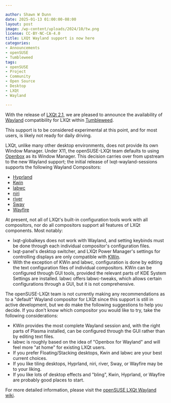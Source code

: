 ```yaml
---

author: Shawn W Dunn
date: 2025-01-13 01:00:00-08:00
layout: post
image: /wp-content/uploads/2024/10/tw.png
license: CC-BY-NC-CA-4.0
title: LXQt Wayland support is now here
categories:
- Announcements
- openSUSE
- Tumbleweed
tags:
- openSUSE
- Project
- Community
- Open Source
- Desktop
- LXQt
- Wayland

---
```


With the release of [LXQt 2.1](https://lxqt-project.org/release/2024/11/05/release-lxqt-2-1-0/), we are pleased to announce the availability of [Wayland](https://wayland.freedesktop.org/) compatibility for LXQt within [Tumbleweed](https://get.opensuse.org/tumbleweed/).

This support is to be considered experimental at this point, and for most users, is likely not ready for daily driving.

LXQt, unlike many other desktop environments, does not provide its own Window Manager. Under X11, the openSUSE-LXQt team defaults to using [Openbox](https://openbox.org/) as its Window Manager.  This decision carries over from upstream to the new Wayland support; the initial release of lxqt-wayland-sessions supports the following Wayland Compositors:

- [Hyprland](https://hyprland.org)
- [Kwin](https://invent.kde.org/plasma/kwin)
- [labwc](https://labwc.github.io)
- [niri](https://github.com/YaLTeR/niri)
- [river](https://isaacfreund.com/software/river)
- [Sway](https://swaywm.org)
- [Wayfire](https://wayfire.org)

At present, not all of LXQt's built-in configuration tools work with all compositors, nor do all compositors support all features of LXQt components.  Most notably:

- lxqt-globalkeys does not work with Wayland, and setting keybinds must be done through each individual compositor's configuration files.
- lxqt-panel's desktop switcher, and LXQt Power Manager's settings for controlling displays are only compatible with [KWin](https://userbase.kde.org/KWin).
- With the exception of KWin and labwc, configuration is done by editing the text configuration files of individual compositors. KWin can be configured through GUI tools, provided the relevant parts of KDE System Settings are installed. labwc offers labwc-tweaks, which allows certain configurations through a GUI, but it is not comprehensive.

The openSUSE-LXQt team is not currently making any recommendations as to a "default" Wayland compositor for LXQt since this support is still in active development, but we do make the following suggestions to help you decide. If you don't know which compositor you would like to try, take the following considerations:

- KWin provides the most complete Wayland session and, with the right parts of Plasma installed, can be configured through the GUI rather than by editing text files.
- labwc is roughly based on the idea of "Openbox for Wayland" and will feel more "at home" for existing LXQt users.
- If you prefer Floating/Stacking desktops, Kwin and labwc are your best current choices.
- If you like tiling desktops, Hyprland, niri, river, Sway, or Wayfire may be to your liking.
- If you like lots of desktop effects and "bling", Kwin, Hyprland, or Wayfire are probably good places to start.

For more detailed information, please visit the [openSUSE LXQt Wayland wiki](https://en.opensuse.org/openSUSE:LXQT_Wayland).

<meta name="openSUSE, Tumbleweed, Developers, sysadmin, user, Open Source, rolling release, LXQt, Wayland" content="HTML,CSS,XML,JavaScript">
